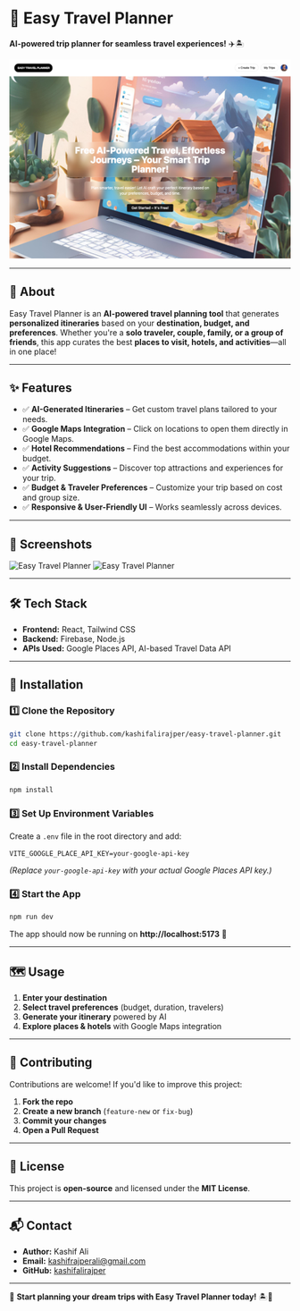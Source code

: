 # 🧳 Easy Travel Planner  
**AI-powered trip planner for seamless travel experiences!** ✈️🏝️  

![Easy Travel Planner](./public/homepage.png)

---

## 🚀 About  
Easy Travel Planner is an **AI-powered travel planning tool** that generates **personalized itineraries** based on your **destination, budget, and preferences**. Whether you're a **solo traveler, couple, family, or a group of friends**, this app curates the best **places to visit, hotels, and activities**—all in one place!  

---

## ✨ Features  
- ✅ **AI-Generated Itineraries** – Get custom travel plans tailored to your needs.  
- ✅ **Google Maps Integration** – Click on locations to open them directly in Google Maps.  
- ✅ **Hotel Recommendations** – Find the best accommodations within your budget.  
- ✅ **Activity Suggestions** – Discover top attractions and experiences for your trip.  
- ✅ **Budget & Traveler Preferences** – Customize your trip based on cost and group size.  
- ✅ **Responsive & User-Friendly UI** – Works seamlessly across devices.  

---

## 📸 Screenshots  
![Easy Travel Planner](/homepage.png)
![Easy Travel Planner](/trip.png)

---

## 🛠️ Tech Stack  
- **Frontend:** React, Tailwind CSS  
- **Backend:** Firebase, Node.js  
- **APIs Used:** Google Places API, AI-based Travel Data API  

---

## 🔧 Installation  

### 1️⃣ Clone the Repository  
```sh
git clone https://github.com/kashifalirajper/easy-travel-planner.git
cd easy-travel-planner
```

### 2️⃣ Install Dependencies  
```sh
npm install
```

### 3️⃣ Set Up Environment Variables  
Create a `.env` file in the root directory and add:  
```env
VITE_GOOGLE_PLACE_API_KEY=your-google-api-key
```
*(Replace `your-google-api-key` with your actual Google Places API key.)*  

### 4️⃣ Start the App  
```sh
npm run dev
```
The app should now be running on **http://localhost:5173** 🎉  

---

## 🗺️ Usage  
1. **Enter your destination**  
2. **Select travel preferences** (budget, duration, travelers)  
3. **Generate your itinerary** powered by AI  
4. **Explore places & hotels** with Google Maps integration  

---

## 🤝 Contributing  
Contributions are welcome! If you'd like to improve this project:  
1. **Fork the repo**  
2. **Create a new branch** (`feature-new` or `fix-bug`)  
3. **Commit your changes**  
4. **Open a Pull Request**  

---

## 📜 License  
This project is **open-source** and licensed under the **MIT License**.  

---

## 📬 Contact  
- **Author:** Kashif Ali  
- **Email:** kashifrajperali@gmail.com
- **GitHub:** [kashifalirajper](https://github.com/kashifalirajper)  

---

🚀 **Start planning your dream trips with Easy Travel Planner today!** 🏝️📍

